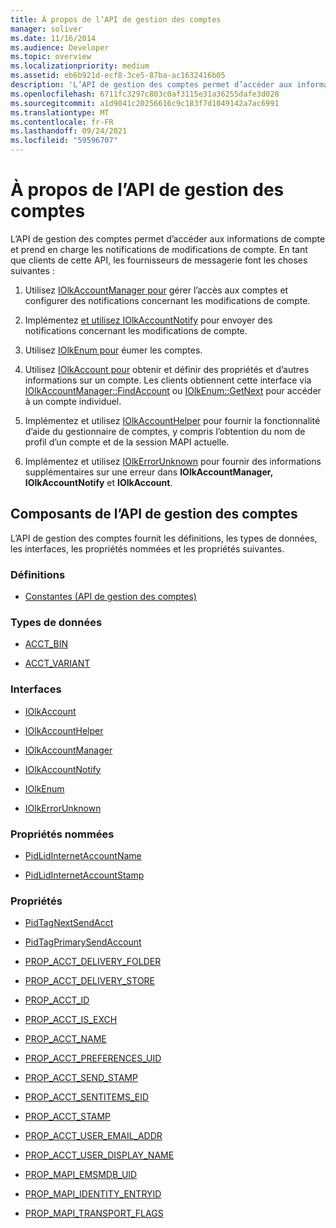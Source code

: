 ```yaml
---
title: À propos de l’API de gestion des comptes
manager: soliver
ms.date: 11/16/2014
ms.audience: Developer
ms.topic: overview
ms.localizationpriority: medium
ms.assetid: eb6b921d-ecf8-3ce5-87ba-ac1632416b05
description: 'L’API de gestion des comptes permet d’accéder aux informations de compte et prend en charge les notifications de modifications de compte. En tant que clients de cette API, les fournisseurs de messagerie font les choses suivantes :'
ms.openlocfilehash: 6711fc3297c803c0af3115e31a36255dafe3d028
ms.sourcegitcommit: a1d9041c20256616c9c183f7d1049142a7ac6991
ms.translationtype: MT
ms.contentlocale: fr-FR
ms.lasthandoff: 09/24/2021
ms.locfileid: "59596707"
---
```

# <a name="about-the-account-management-api"></a>À propos de l’API de gestion des comptes

L’API de gestion des comptes permet d’accéder aux informations de compte et prend en charge les notifications de modifications de compte. En tant que clients de cette API, les fournisseurs de messagerie font les choses suivantes :
  
1. Utilisez [IOlkAccountManager pour](iolkaccountmanager.md) gérer l’accès aux comptes et configurer des notifications concernant les modifications de compte. 
    
2. Implémentez [et utilisez IOlkAccountNotify](iolkaccountnotify.md) pour envoyer des notifications concernant les modifications de compte. 
    
3. Utilisez [IOlkEnum pour](iolkenum.md) éumer les comptes. 
    
4. Utilisez [IOlkAccount pour](iolkaccount.md) obtenir et définir des propriétés et d’autres informations sur un compte. Les clients obtiennent cette interface via [IOlkAccountManager::FindAccount](iolkaccountmanager-findaccount.md) ou [IOlkEnum::GetNext](iolkenum-getnext.md) pour accéder à un compte individuel. 
    
5. Implémentez et utilisez [IOlkAccountHelper](iolkaccounthelper.md) pour fournir la fonctionnalité d’aide du gestionnaire de comptes, y compris l’obtention du nom de profil d’un compte et de la session MAPI actuelle. 
    
6. Implémentez et utilisez [IOlkErrorUnknown](iolkerrorunknown.md) pour fournir des informations supplémentaires sur une erreur dans **IOlkAccountManager,** **IOlkAccountNotify** et **IOlkAccount**. 

##  <a name="account-management-api-components"></a>Composants de l’API de gestion des comptes

L’API de gestion des comptes fournit les définitions, les types de données, les interfaces, les propriétés nommées et les propriétés suivantes.
  
### <a name="definitions"></a>Définitions
  
- [Constantes (API de gestion des comptes)](constants-account-management-api.md)
    
### <a name="data-types"></a>Types de données
  
- [ACCT_BIN](acct_bin.md)
    
- [ACCT_VARIANT](acct_variant.md)
    
### <a name="interfaces"></a>Interfaces
  
- [IOlkAccount](iolkaccount.md)
    
- [IOlkAccountHelper](iolkaccounthelper.md)
    
- [IOlkAccountManager](iolkaccountmanager.md)
    
- [IOlkAccountNotify](iolkaccountnotify.md)
    
- [IOlkEnum](iolkenum.md)
    
- [IOlkErrorUnknown](iolkerrorunknown.md)
    
### <a name="named-properties"></a>Propriétés nommées
  
- [PidLidInternetAccountName](pidlidinternetaccountname.md)
    
- [PidLidInternetAccountStamp](pidlidinternetaccountstamp.md)
    
### <a name="properties"></a>Propriétés
  
- [PidTagNextSendAcct](pidtagnextsendacct.md)
    
- [PidTagPrimarySendAccount](pidtagprimarysendaccount.md)
    
- [PROP_ACCT_DELIVERY_FOLDER](prop_acct_delivery_folder.md)
    
- [PROP_ACCT_DELIVERY_STORE](prop_acct_delivery_store.md)
    
- [PROP_ACCT_ID](prop_acct_id.md)
    
- [PROP_ACCT_IS_EXCH](prop_acct_is_exch.md)
    
- [PROP_ACCT_NAME](prop_acct_name.md)
    
- [PROP_ACCT_PREFERENCES_UID](prop_acct_preferences_uid.md)
    
- [PROP_ACCT_SEND_STAMP](prop_acct_send_stamp.md)
    
- [PROP_ACCT_SENTITEMS_EID](prop_acct_sentitems_eid.md)
    
- [PROP_ACCT_STAMP](prop_acct_stamp.md)
    
- [PROP_ACCT_USER_EMAIL_ADDR](prop_acct_user_email_addr.md)
    
- [PROP_ACCT_USER_DISPLAY_NAME](prop_acct_user_display_name.md)
    
- [PROP_MAPI_EMSMDB_UID](prop_mapi_emsmdb_uid.md)
    
- [PROP_MAPI_IDENTITY_ENTRYID](prop_mapi_identity_entryid.md)
    
- [PROP_MAPI_TRANSPORT_FLAGS](prop_mapi_transport_flags.md)
    

